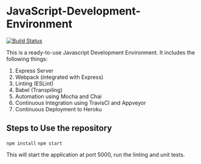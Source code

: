 # JavaScript-Development-Environment

[![Build Status](https://travis-ci.org/meetaayush/JavaScript-Development-Environment.svg?branch=master)](https://travis-ci.org/meetaayush/JavaScript-Development-Environment)

This is a ready-to-use Javascript Development Environment. It includes the following things:

1. Express Server
2. Webpack (integrated with Express)
3. Linting (ESLint)
4. Babel (Transpiling)
5. Automation using Mocha and Chai
6. Continuous Integration using TravisCI and Appveyor
7. Continuous Deployment to Heroku

## Steps to Use the repository
`npm install`
`npm start`

This will start the application at port 5000, run the linting and unit tests.

